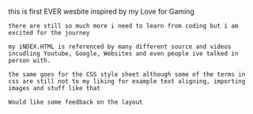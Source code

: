 

this is first EVER wesbite inspired by my Love for Gaming 

	there are still so much more i need to learn from coding but i am excited for the journey

	my iNDEX.HTML is referenced by many different source and videos incudling Youtube, Google, Websites and even people ive talked in person with.

	the same goes for the CSS style sheet although some of the terms in css are still not to my liking for example text aligning, importing images and stuff like that 
		
	Would like some feedback on the layout	
